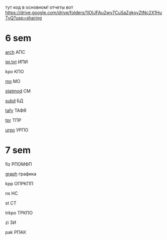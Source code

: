 тут код в основном! отчеты вот https://drive.google.com/drive/folders/1IOIJFAu2wy7CuSaZgksyZtNc2X1HuTyQ?usp=sharing

# 6 sem

[arch](arch)
АПС

[ipi.txt](ipi.txt)
ИПИ

kpo
КПО

[mo](mo)
МО

[statmod](statmod)
СМ

[subd](subd)
БД

[tafy](tafy)
ТАФЯ

[tpr](tpr)
ТПР

[urpo](urpo)
УРПО

# 7 sem

fiz
РПОМФП

[graph](graph)
графика

kpp
ОПРКПП

ns
НС

st
СТ

trkpo
ТРКПО

zi
ЗИ

pak
РПАК

